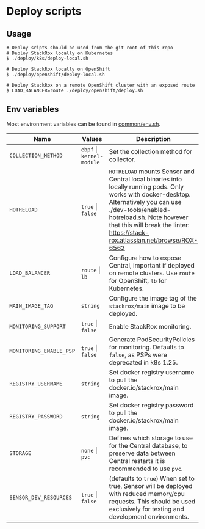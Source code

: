 # Deploy scripts

## Usage

```
# Deploy sripts should be used from the git root of this repo
# Deploy StackRox locally on Kubernetes
$ ./deploy/k8s/deploy-local.sh

# Deploy StackRox locally on OpenShift
$ ./deploy/openshift/deploy-local.sh

# Deploy StackRox on a remote OpenShift cluster with an exposed route
$ LOAD_BALANCER=route ./deploy/openshift/deploy.sh
```

## Env variables

Most environment variables can be found in [common/env.sh](common/env.sh).

| **Name**                | **Values**            | **Description**                                                                                                                                                            |
|-------------------------|-----------------------|----------------------------------------------------------------------------------------------------------------------------------------------------------------------------|
| `COLLECTION_METHOD`     | `ebpf`  \| `kernel-module` | Set the collection method for collector.                                                                                                                                   |
| `HOTRELOAD`             | `true`  \| `false`         | `HOTRELOAD` mounts Sensor and Central local binaries into locally running pods. Only works with docker-desktop.  Alternatively you can use ./dev-tools/enabled-hotreload.sh. Note however that this will break the linter: https://stack-rox.atlassian.net/browse/ROX-6562 |
| `LOAD_BALANCER`         | `route` \| `lb`            | Configure how to expose Central, important if deployed on remote clusters. Use `route` for OpenShift, `lb` for Kubernetes.                                                 |
| `MAIN_IMAGE_TAG`        | `string`                   | Configure the image tag of the `stackrox/main` image to be deployed.                                                                                                       |
| `MONITORING_SUPPORT`    | `true`  \| `false`         | Enable StackRox monitoring.                                                                                                                                                |
| `MONITORING_ENABLE_PSP` | `true` \| `false`          | Generate PodSecurityPolicies for monitoring. Defaults to `false`, as PSPs were deprecated in k8s 1.25. |
| `REGISTRY_USERNAME`     | `string`                   | Set docker registry username to pull the docker.io/stackrox/main image. |
| `REGISTRY_PASSWORD`     | `string`                   | Set docker registry password to pull the docker.io/stackrox/main image.  |
| `STORAGE`               | `none`  \| `pvc`           | Defines which storage to use for the Central database, to preserve data between Central restarts it is recommended to use `pvc`.                                                |
| `SENSOR_DEV_RESOURCES`  | `true`  \| `false`                                                                 | (defaults to `true`) When set to true, Sensor will be deployed with reduced memory/cpu requests. This should be used exclusively for testing and development environments.

